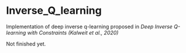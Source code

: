# Inverse_Q_learning
Implementation of deep inverse q-learning proposed in *Deep Inverse Q-learning with Constraints (Kalweit et al., 2020)*

Not finished yet.
